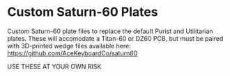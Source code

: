 # Custom Saturn-60 Plates
Custom Saturn-60 plate files to replace the default Purist and Utilitarian plates. These will accomodate a Titan-60 or DZ60 PCB, but must be paired with 3D-printed wedge files available here: https://github.com/AceKeyboardCo/saturn60

USE THESE AT YOUR OWN RISK
